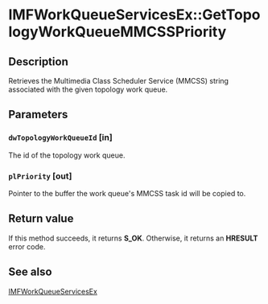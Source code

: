 # IMFWorkQueueServicesEx::GetTopologyWorkQueueMMCSSPriority

## Description

Retrieves the Multimedia Class Scheduler Service (MMCSS) string associated with the given topology work queue.

## Parameters

### `dwTopologyWorkQueueId` [in]

The id of the topology work queue.

### `plPriority` [out]

Pointer to the buffer the work queue's MMCSS task id will be copied to.

## Return value

If this method succeeds, it returns **S_OK**. Otherwise, it returns an **HRESULT** error code.

## See also

[IMFWorkQueueServicesEx](https://learn.microsoft.com/windows/desktop/api/mfidl/nn-mfidl-imfworkqueueservicesex)